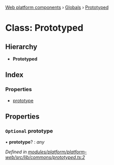 [Web platform components](../README.md) › [Globals](../globals.md) › [Prototyped](prototyped.md)

# Class: Prototyped

## Hierarchy

* **Prototyped**

## Index

### Properties

* [prototype](prototyped.md#optional-prototype)

## Properties

### `Optional` prototype

• **prototype**? : *any*

*Defined in [modules/platform/platform-web/src/lib/commons/prototyped.ts:2](https://github.com/nodulusteam/methodus.dev/blob/58b1bce/modules/platform/platform-web/src/lib/commons/prototyped.ts#L2)*
